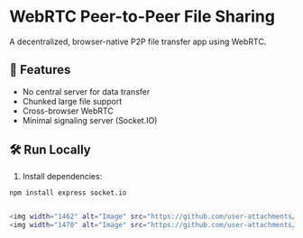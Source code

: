 # WebRTC Peer-to-Peer File Sharing

A decentralized, browser-native P2P file transfer app using WebRTC.

## 🚀 Features
- No central server for data transfer
- Chunked large file support
- Cross-browser WebRTC
- Minimal signaling server (Socket.IO)

## 🛠️ Run Locally

1. Install dependencies:
```bash
npm install express socket.io


<img width="1462" alt="Image" src="https://github.com/user-attachments/assets/ab63434c-0fb8-420d-9e3d-c95870bcf600" />
<img width="1470" alt="Image" src="https://github.com/user-attachments/assets/9c23270e-33bc-490e-8ab2-3c31a11f5c6d" />
